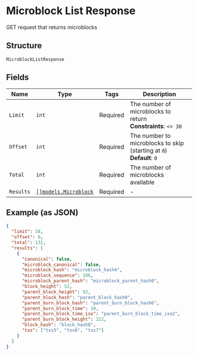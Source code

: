 # Microblock List Response

GET request that returns microblocks

## Structure

`MicroblockListResponse`

## Fields

| Name      | Type                                                    | Tags     | Description                                                             |
| --------- | ------------------------------------------------------- | -------- | ----------------------------------------------------------------------- |
| `Limit`   | `int`                                                   | Required | The number of microblocks to return<br>**Constraints**: `<= 30`         |
| `Offset`  | `int`                                                   | Required | The number to microblocks to skip (starting at `0`)<br>**Default**: `0` |
| `Total`   | `int`                                                   | Required | The number of microblocks available                                     |
| `Results` | [`[]models.Microblock`](../../doc/models/microblock.md) | Required | -                                                                       |

## Example (as JSON)

```json
{
  "limit": 38,
  "offset": 0,
  "total": 132,
  "results": [
    {
      "canonical": false,
      "microblock_canonical": false,
      "microblock_hash": "microblock_hash4",
      "microblock_sequence": 106,
      "microblock_parent_hash": "microblock_parent_hash0",
      "block_height": 52,
      "parent_block_height": 92,
      "parent_block_hash": "parent_block_hash0",
      "parent_burn_block_hash": "parent_burn_block_hash6",
      "parent_burn_block_time": 10,
      "parent_burn_block_time_iso": "parent_burn_block_time_iso2",
      "parent_burn_block_height": 222,
      "block_hash": "block_hash8",
      "txs": ["txs5", "txs6", "txs7"]
    }
  ]
}
```
